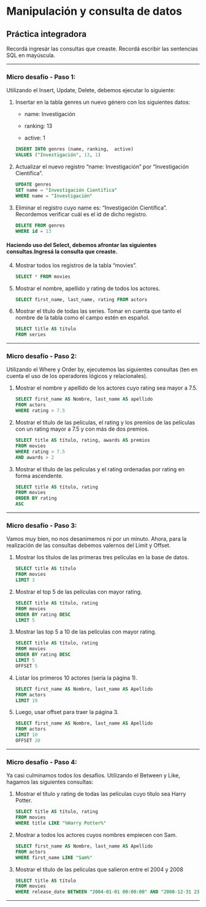 # Manipulación y consulta de datos

## Práctica integradora

Recordá ingresár las consultas que creaste. Recordá escribir las sentencias SQL en mayúscula.

---

### Micro desafío - Paso 1:

Utilizando el Insert, Update, Delete, debemos ejecutar lo siguiente:

1. Insertar en la tabla genres un nuevo género con los siguientes datos:
    
    - name: Investigación

    - ranking: 13

    - active: 1

    ``` sql
    INSERT INTO genres (name, ranking,  active)
    VALUES ("Investigación", 13, 1)
    ```


2. Actualizar el nuevo registro “name: Investigación” por “Investigación Científica”.

    ``` sql
    UPDATE genres
    SET name = "Investigación Científica"
    WHERE name = "Investigación"
    ```

3. Eliminar el registro cuyo name es: “Investigación Científica”. Recordemos verificar cuál es el id de dicho registro.

    ``` sql
    DELETE FROM genres
    WHERE id = 13
    ```

#### Haciendo uso del Select, debemos afrontar las siguientes consultas.Ingresá la consulta que creaste.

4. Mostrar todos los registros de la tabla “movies”.

    ``` sql
    SELECT * FROM movies
    ```   

5. Mostrar el nombre, apellido y rating de todos los actores.

    ``` sql
    SELECT first_name, last_name, rating FROM actors
    ```

6. Mostrar el título de todas las series. Tomar en cuenta que tanto el nombre de la tabla como el campo estén en español.

    ``` sql
    SELECT title AS título
    FROM series
    ```

---

### Micro desafío - Paso 2:

Utilizando el Where y Order by, ejecutemos las siguientes consultas (ten en cuenta el uso de los operadores lógicos y relacionales).

1. Mostrar el nombre y apellido de los actores cuyo rating sea mayor a 7.5.

    ``` sql
    SELECT first_name AS Nombre, last_name AS apellido
    FROM actors
    WHERE rating > 7.5
    ```

2. Mostrar el título de las películas, el rating y los premios de las películas con un rating mayor a 7.5 y con más de dos premios.

    ``` sql
    SELECT title AS título, rating, awards AS premios
    FROM movies
    WHERE rating > 7.5 
    AND awards > 2
    ```

3. Mostrar el título de las películas y el rating ordenadas por rating en forma ascendente.

   ``` sql
   SELECT title AS título, rating
   FROM movies
   ORDER BY rating 
   ASC
   ```

---

### Micro desafío - Paso 3:

Vamos muy bien, no nos desanimemos ni por un minuto. Ahora, para la realización de las consultas debemos valernos del Limit y Offset.

1. Mostrar los títulos de las primeras tres películas en la base de datos.

    ``` sql
    SELECT title AS título
    FROM movies
    LIMIT 3
    ```


2. Mostrar el top 5 de las películas con mayor rating.

    ``` sql
    SELECT title AS título, rating
    FROM movies
    ORDER BY rating DESC
    LIMIT 5
    ```



3. Mostrar las top 5 a 10 de las películas con mayor rating.

    ``` sql
    SELECT title AS título, rating
    FROM movies
    ORDER BY rating DESC
    LIMIT 5
    OFFSET 5
    ```


4. Listar los primeros 10 actores (sería la página 1).

    ``` sql
    SELECT first_name AS Nombre, last_name AS Apellido
    FROM actors
    LIMIT 10
    ```

5. Luego, usar offset para traer la página 3.

    ``` sql
    SELECT first_name AS Nombre, last_name AS Apellido
    FROM actors
    LIMIT 10
    OFFSET 20
    ```

---

### Micro desafío - Paso 4:

Ya casi culminamos todos los desafíos. Utilizando el Between y Like, hagamos las siguientes consultas:

1. Mostrar el título y rating de todas las películas cuyo título sea Harry Potter.

    ``` sql
    SELECT title AS título, rating
    FROM movies
    WHERE title LIKE "%Harry Potter%"
    ```

2. Mostrar a todos los actores cuyos nombres empiecen con Sam.

    ``` sql
    SELECT first_name AS Nombre, last_name AS Apellido
    FROM actors
    WHERE first_name LIKE "Sam%"

3. Mostrar el título de las películas que salieron entre el 2004 y 2008

    ``` sql
    SELECT title AS título
    FROM movies
    WHERE release_date BETWEEN "2004-01-01 00:00:00" AND "2008-12-31 23:59:59"
    ```

---